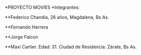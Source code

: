*PROYECTO MOVIES
*Integrantes:

**Federico Chandia, 26 años, Magdalena, Bs As.

**Fernando Herrera

**Jorge Falcon

**Maxi Cartier. Edad: 31. Ciudad de Residencia: Zárate, Bs As.